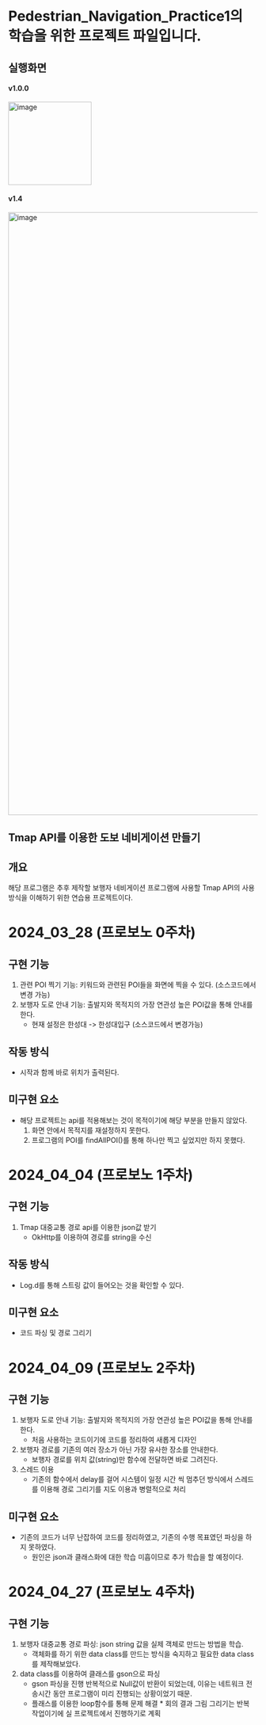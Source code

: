 # Pedestrian_Navigation_Practice1의 학습을 위한 프로젝트 파일입니다.

## 실행화면
#### v1.0.0
<img width="168" alt="image" src="https://github.com/junni01kim/Pedestrian_Navigation_Practice1/assets/127941871/17dbcc95-300d-45a4-a088-54e3ea3ce778">

#### v1.4
<img width="1218" alt="image" src="https://github.com/junni01kim/Pedestrian_Navigation_Practice/assets/127941871/5bb85887-a25a-4ad0-9d6a-1ea0efe7c2f0">

 
## Tmap API를 이용한 도보 네비게이션 만들기

## 개요
 해당 프로그램은 추후 제작할 보행자 네비게이션 프로그램에 사용할 Tmap API의 사용 방식을 이해하기 위한 연습용 프로젝트이다.

# 2024_03_28 (프로보노 0주차)
## 구현 기능
  1) 관련 POI 찍기 기능: 키워드와 관련된 POI들을 화면에 찍을 수 있다. (소스코드에서 변경 가능)
  2) 보행자 도로 안내 기능: 출발지와 목적지의 가장 연관성 높은 POI값을 통해 안내를 한다.
       - 현재 설정은 한성대 -> 한성대입구 (소스코드에서 변경가능)
    
## 작동 방식
  - 시작과 함께 바로 위치가 출력된다.

## 미구현 요소
  - 해당 프로젝트는 api를 적용해보는 것이 목적이기에 해당 부분을 만들지 않았다.
      1. 화면 안에서 목적지를 재설정하지 못한다.
      2. 프로그램의 POI를 findAllPOI()를 통해 하나만 찍고 싶었지만 하지 못했다.

# 2024_04_04 (프로보노 1주차)
## 구현 기능
  1) Tmap 대중교통 경로 api를 이용한 json값 받기
       - OkHttp를 이용하여 경로를 string을 수신

## 작동 방식
  - Log.d를 통해 스트링 값이 들어오는 것을 확인할 수 있다.

## 미구현 요소
  - 코드 파싱 및 경로 그리기

# 2024_04_09 (프로보노 2주차)
## 구현 기능
  1) 보행자 도로 안내 기능: 출발지와 목적지의 가장 연관성 높은 POI값을 통해 안내를 한다.
      - 처음 사용하는 코드이기에 코드를 정리하여 새롭게 디자인
  2) 보행자 경로를 기존의 여러 장소가 아닌 가장 유사한 장소를 안내한다.
      - 보행자 경로를 위치 값(string)만 함수에 전달하면 바로 그려진다.
  3) 스레드 이용
      - 기존의 함수에서 delay를 걸어 시스템이 일정 시간 씩 멈추던 방식에서 스레드를 이용해 경로 그리기를 지도 이용과 병렬적으로 처리
 ## 미구현 요소
   - 기존의 코드가 너무 난잡하여 코드를 정리하였고, 기존의 수행 목표였던 파싱을 하지 못하였다.
       - 원인은 json과 클래스화에 대한 학습 미흡이므로 추가 학습을 할 예정이다.

# 2024_04_27 (프로보노 4주차)
## 구현 기능
  1) 보행자 대중교통 경로 파싱: json string 값을 실제 객체로 만드는 방법을 학습.
       - 객체화를 하기 위한 data class를 만드는 방식을 숙지하고 필요한 data class를 제작해보았다.
  2) data class를 이용하여 클래스를 gson으로 파싱
       - gson 파싱을 진행 반복적으로 Null값이 반환이 되었는데, 이유는 네트워크 전송시간 동안 프로그램이 미리 진행되는 상황이었기 때문.
       - 플래스를 이용한 loop함수를 통해 문제 해결
  \* 회의 결과 그림 그리기는 반복 작업이기에 실 프로젝트에서 진행하기로 계획
